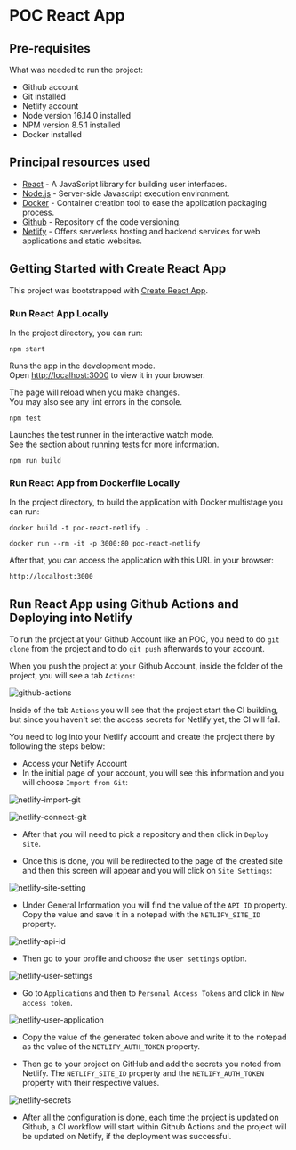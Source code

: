 # POC React App

## Pre-requisites

What was needed to run the project:

- Github account
- Git installed
- Netlify account
- Node version 16.14.0 installed
- NPM version 8.5.1 installed
- Docker installed

## Principal resources used

* [React](https://reactjs.org) - A JavaScript library for building user interfaces.
* [Node.js](https://nodejs.org/en/) - Server-side Javascript execution environment.
* [Docker](https://www.docker.com) - Container creation tool to ease the application packaging process.
* [Github](https://github.com) - Repository of the code versioning.
* [Netlify](https://www.netlify.com) - Offers serverless hosting and backend services for web applications and static websites.


## Getting Started with Create React App

This project was bootstrapped with [Create React App](https://github.com/facebook/create-react-app).

### Run React App Locally

In the project directory, you can run:

```npm start```

Runs the app in the development mode.\
Open [http://localhost:3000](http://localhost:3000) to view it in your browser.

The page will reload when you make changes.\
You may also see any lint errors in the console.

```npm test```

Launches the test runner in the interactive watch mode.\
See the section about [running tests](https://facebook.github.io/create-react-app/docs/running-tests) for more information.

```npm run build```

### Run React App from Dockerfile Locally

In the project directory, to build the application with Docker multistage you can run:

```docker build -t poc-react-netlify .```

```docker run --rm -it -p 3000:80 poc-react-netlify```

After that, you can access the application with this URL in your browser:

```http://localhost:3000```


## Run React App using Github Actions and Deploying into Netlify

To run the project at your Github Account like an POC, you need to do `git clone` from the project and to do `git push` afterwards to your account.

When you push the project at your Github Account, inside the folder of the project, you will see a tab `Actions`:

![github-actions](images/github-actions.png)

Inside of the tab `Actions` you will see that the project start the CI building, but since you haven't set the access secrets for Netlify yet, the CI will fail.

You need to log into your Netlify account and create the project there by following the steps below:

- Access your Netlify Account
- In the initial page of your account, you will see this information and you will choose `Import from Git`:

![netlify-import-git](images/netlify-import-git.png) 

![netlify-connect-git](images/netlify-connect-git.png)

- After that you will need to pick a repository and then click in `Deploy site`.

- Once this is done, you will be redirected to the page of the created site and then this screen will appear and you will click on `Site Settings`:

![netlify-site-setting](images/netlify-site-setting.png)

- Under General Information you will find the value of the `API ID` property. Copy the value and save it in a notepad with the `NETLIFY_SITE_ID` property.

![netlify-api-id](images/netlify-api-id.png)

- Then go to your profile and choose the `User settings` option.

![netlify-user-settings](images/netlify-user-settings.png)

- Go to `Applications` and then to `Personal Access Tokens` and click in `New access token`.

![netlify-user-application](images/netlify-user-application.png)

- Copy the value of the generated token above and write it to the notepad as the value of the `NETLIFY_AUTH_TOKEN` property.

- Then go to your project on GitHub and add the secrets you noted from Netlify. The `NETLIFY_SITE_ID` property and the `NETLIFY_AUTH_TOKEN` property with their respective values.

![netlify-secrets](images/netlify-secrets.png)

- After all the configuration is done, each time the project is updated on Github, a CI workflow will start within Github Actions and the project will be updated on Netlify, if the deployment was successful.